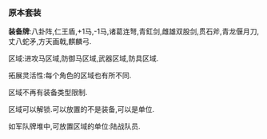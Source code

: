 ### 原本套装

**装备牌**:八卦阵,仁王盾,+1马,-1马,诸葛连弩,青釭剑,雌雄双股剑,贯石斧,青龙偃月刀,丈八蛇矛,方天画戟,麒麟弓.

区域:进攻马区域,防御马区域,武器区域,防具区域.


拓展灵活性:每个角色的区域也有所不同.

区域不再有装备类型限制.

区域可以解锁.可以放置的不是装备,可以是单位.


如军队牌堆中,可放置区域的单位:陆战队员.
